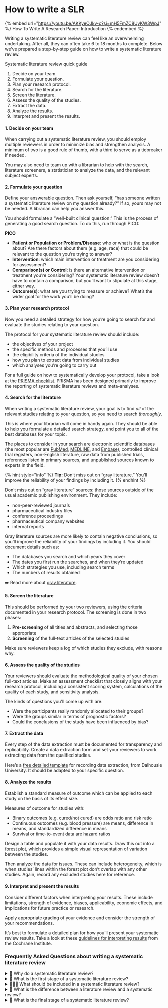 # How to write a SLR

{% embed url="https://youtu.be/AKKyeOJkv-c?si=mH5FmZC8UyKW3WpJ" %}
How To Write A Research Paper: Introduction
{% endembed %}

Writing a systematic literature review can feel like an overwhelming undertaking. After all, they can often take 6 to 18 months to complete. Below we’ve prepared a step-by-step guide on how to write a systematic literature review.

Systematic literature review quick guide

1. Decide on your team.
2. Formulate your question.
3. Plan your research protocol.
4. Search for the literature.
5. Screen the literature.
6. Assess the quality of the studies.
7. Extract the data.
8. Analyze the results.
9. Interpret and present the results.

#### 1. **Decide on your team** <a href="#num-1-decide-on-your-team" id="num-1-decide-on-your-team"></a>

When carrying out a systematic literature review, you should employ multiple reviewers in order to minimize bias and strengthen analysis. A minimum of two is a good rule of thumb, with a third to serve as a tiebreaker if needed.

You may also need to team up with a librarian to help with the search, literature screeners, a statistician to analyze the data, and the relevant subject experts.

#### 2. **Formulate your question** <a href="#num-2-formulate-your-question" id="num-2-formulate-your-question"></a>

Define your answerable question. Then ask yourself, “has someone written a systematic literature review on my question already?” If so, yours may not be needed. A librarian can help you answer this.

You should formulate a “well-built clinical question.” This is the process of generating a good search question. To do this, run through PICO:

**PICO**

* **Patient or Population or Problem/Disease**: who or what is the question about? Are there factors about them (e.g. age, race) that could be relevant to the question you’re trying to answer?
* **Intervention**: which main intervention or treatment are you considering for assessment?
* **Comparison(s) or Control**: is there an alternative intervention or treatment you’re considering? Your systematic literature review doesn’t have to contain a comparison, but you’ll want to stipulate at this stage, either way.
* **Outcome(s)**: what are you trying to measure or achieve? What’s the wider goal for the work you’ll be doing?

#### 3. **Plan your research protocol** <a href="#num-3-plan-your-research-protocol" id="num-3-plan-your-research-protocol"></a>

Now you need a detailed strategy for how you’re going to search for and evaluate the studies relating to your question.

The protocol for your systematic literature review should include:

* the objectives of your project
* the specific methods and processes that you’ll use
* the eligibility criteria of the individual studies
* how you plan to extract data from individual studies
* which analyses you’re going to carry out

For a full guide on how to systematically develop your protocol, take a look at the [PRISMA checklist](http://www.prisma-statement.org/documents/PRISMA-P-checklist.pdf). PRISMA has been designed primarily to improve the reporting of systematic literature reviews and meta-analyses.

#### 4. **Search for the literature** <a href="#num-4-search-for-the-literature" id="num-4-search-for-the-literature"></a>

When writing a systematic literature review, your goal is to find _all_ of the relevant studies relating to your question, so you need to search _thoroughly_.

This is where your librarian will come in handy again. They should be able to help you formulate a detailed search strategy, and point you to all of the best databases for your topic.

The places to consider in your search are electronic scientific databases (the most popular are [PubMed](https://pubmed.ncbi.nlm.nih.gov/), [MEDLINE](https://www.nlm.nih.gov/medline/index.html), and [Embase](https://www.embase.com/landing?status=grey)), controlled clinical trial registers, non-English literature, raw data from published trials, references listed in primary sources, and unpublished sources known to experts in the field.

{% hint style="info" %}
**Tip:** Don’t miss out on “gray literature.” You’ll improve the reliability of your findings by including it.
{% endhint %}

Don’t miss out on “gray literature” sources: those sources outside of the usual academic publishing environment. They include:

* non-peer-reviewed journals
* pharmaceutical industry files
* conference proceedings
* pharmaceutical company websites
* internal reports

Gray literature sources are more likely to contain negative conclusions, so you’ll improve the reliability of your findings by including it. You should document details such as:

* The databases you search and which years they cover
* The dates you first run the searches, and when they’re updated
* Which strategies you use, including search terms
* The numbers of results obtained

➡️ Read more about [gray literature](https://paperpile.com/g/grey-literature/).

#### 5. **Screen the literature** <a href="#num-5-screen-the-literature" id="num-5-screen-the-literature"></a>

This should be performed by your two reviewers, using the criteria documented in your research protocol. The screening is done in two phases:

1. **Pre-screening** of all titles and abstracts, and selecting those appropriate
2. **Screening** of the full-text articles of the selected studies

Make sure reviewers keep a log of which studies they exclude, with reasons why.

#### 6. **Assess the quality of the studies** <a href="#num-6-assess-the-quality-of-the-studies" id="num-6-assess-the-quality-of-the-studies"></a>

Your reviewers should evaluate the methodological quality of your chosen full-text articles. Make an assessment checklist that closely aligns with your research protocol, including a consistent scoring system, calculations of the quality of each study, and sensitivity analysis.

The kinds of questions you'll come up with are:

* Were the participants really randomly allocated to their groups?
* Were the groups similar in terms of prognostic factors?
* Could the conclusions of the study have been influenced by bias?

#### 7. **Extract the data** <a href="#num-7-extract-the-data" id="num-7-extract-the-data"></a>

Every step of the data extraction must be documented for transparency and replicability. Create a data extraction form and set your reviewers to work extracting data from the qualified studies.

Here’s a [free detailed template](https://dal.ca.libguides.com/ld.php?content\_id=14553990) for recording data extraction, from Dalhousie University. It should be adapted to your specific question.

#### 8. **Analyze the results** <a href="#num-8-analyze-the-results" id="num-8-analyze-the-results"></a>

Establish a standard measure of outcome which can be applied to each study on the basis of its effect size.

Measures of outcome for studies with:

* Binary outcomes (e.g. cured/not cured) are odds ratio and risk ratio
* Continuous outcomes (e.g. blood pressure) are means, difference in means, and standardized difference in means
* Survival or time-to-event data are hazard ratios

Design a table and populate it with your data results. Draw this out into a [forest plot](https://uk.cochrane.org/news/how-read-forest-plot), which provides a simple visual representation of variation between the studies.

Then analyze the data for issues. These can include heterogeneity, which is when studies’ lines within the forest plot don’t overlap with any other studies. Again, record any excluded studies here for reference.

#### 9. **Interpret and present the results** <a href="#num-9-interpret-and-present-the-results" id="num-9-interpret-and-present-the-results"></a>

Consider different factors when interpreting your results. These include limitations, strength of evidence, biases, applicability, economic effects, and implications for future practice or research.

Apply appropriate grading of your evidence and consider the strength of your recommendations.

It’s best to formulate a detailed plan for how you’ll present your systematic review results. Take a look at these [guidelines for interpreting results](https://training.cochrane.org/handbook/current/chapter-15) from the Cochrane Institute.

### Frequently Asked Questions about writing a systematic literature review <a href="#faq" id="faq"></a>

<details>

<summary>🎯 Why do a systematic literature review?</summary>

Systematic literature reviews are often found in clinical or healthcare settings. Medical professionals read systematic literature reviews to stay up-to-date in their field and granting agencies sometimes need them to make sure there’s justification for further research in an area.

</details>

<details>

<summary>🧗 What is the first stage of a systematic literature review?</summary>

The first stage in carrying out a systematic literature review is to put together your team. You should employ multiple reviewers in order to minimize bias and strengthen analysis. A minimum of two is a good rule of thumb, with a third to serve as a tiebreaker if needed.

</details>

<details>

<summary>🏃🏿‍♂️ What should be included in a systematic literature review?</summary>

Your systematic review should include the following details:

* the objectives of your project&#x20;
* the specific methods and processes that you’ll use&#x20;
* the eligibility criteria of the individual studies&#x20;
* how you plan to extract data from individual studies&#x20;
* which analyses you’re going to carry out

</details>

<details>

<summary>🐾 What is the difference between a literature review and a systematic review?</summary>

A literature review simply provides a summary of the literature available on a topic. A systematic review, on the other hand, is more than just a summary. It also includes an analysis and evaluation of existing research. Put simply, it's a study of studies.

</details>

<details>

<summary>🥨 What is the final stage of a systematic literature review?</summary>

The final stage of conducting a systematic literature review is interpreting and presenting the results. It’s best to formulate a detailed plan for how you’ll present your systematic review results, guidelines can be found for example from the [Cochrane institute](https://training.cochrane.org/handbook/current/chapter-15).

</details>
